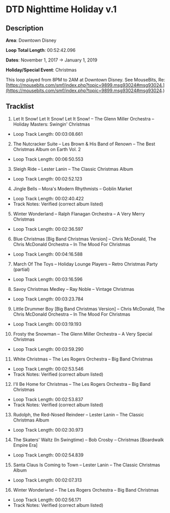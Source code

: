# DTD Nighttime Holiday v.1

## Description

**Area**: Downtown Disney

**Loop Total Length**: 00:52:42.096

**Dates**: November 1, 2017 → January 1, 2019

**Holiday/Special Event**: Christmas

This loop played from 8PM to 2AM at Downtown Disney. See MouseBits, Re: [https://mousebits.com/smf/index.php?topic=9899.msg93024#msg93024.](https://mousebits.com/smf/index.php?topic=9899.msg93024#msg93024.)

## Tracklist

1. Let It Snow! Let It Snow! Let It Snow! – The Glenn Miller Orchestra – Holiday Masters: Swingin' Christmas
- Loop Track Length: 00:03:08.661

2. The Nutcracker Suite – Les Brown & His Band of Renown – The Best Christmas Album on Earth Vol. 2
- Loop Track Length: 00:06:50.553

3. Sleigh Ride – Lester Lanin – The Classic Christmas Album
- Loop Track Length: 00:02:52.123

4. Jingle Bells – Mora's Modern Rhythmists – Goblin Market
- Loop Track Length: 00:02:40.422
- Track Notes: Verified (correct album listed)

5. Winter Wonderland – Ralph Flanagan Orchestra – A Very Merry Christmas
- Loop Track Length: 00:02:36.597

6. Blue Christmas [Big Band Christmas Version] – Chris McDonald, The Chris McDonald Orchestra – In The Mood For Christmas
- Loop Track Length: 00:04:16.588

7. March Of The Toys – Holiday Lounge Players – Retro Christmas Party (partial)
- Loop Track Length: 00:03:16.596

8. Savoy Christmas Medley – Ray Noble – Vintage Christmas
- Loop Track Length: 00:03:23.784

9. Little Drummer Boy [Big Band Christmas Version] – Chris McDonald, The Chris McDonald Orchestra – In The Mood For Christmas
- Loop Track Length: 00:03:19.193

10. Frosty the Snowman – The Glenn Miller Orchestra – A Very Special Christmas
- Loop Track Length: 00:03:59.290

11. White Christmas – The Les Rogers Orchestra – Big Band Christmas
- Loop Track Length: 00:02:53.546
- Track Notes: Verified (correct album listed)

12. I'll Be Home for Christmas – The Les Rogers Orchestra – Big Band Christmas
- Loop Track Length: 00:02:53.837
- Track Notes: Verified (correct album listed)

13. Rudolph, the Red-Nosed Reindeer – Lester Lanin – The Classic Christmas Album
- Loop Track Length: 00:02:30.973

14. The Skaters' Waltz (In Swingtime) – Bob Crosby – Christmas [Boardwalk Empire Era]
- Loop Track Length: 00:02:54.839

15. Santa Claus Is Coming to Town – Lester Lanin – The Classic Christmas Album
- Loop Track Length: 00:02:07.313

16. Winter Wonderland – The Les Rogers Orchestra – Big Band Christmas
- Loop Track Length: 00:02:56.171
- Track Notes: Verified (correct album listed)
